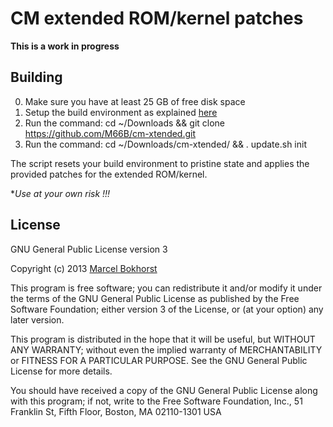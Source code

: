 CM extended ROM/kernel patches
==============================

**This is a work in progress**

Building
--------

0. Make sure you have at least 25 GB of free disk space
1. Setup the build environment as explained [here](http://forum.xda-developers.com/showthread.php?t=2164696)
2. Run the command: cd ~/Downloads && git clone https://github.com/M66B/cm-xtended.git
3. Run the command: cd ~/Downloads/cm-xtended/ && . update.sh init

The script resets your build environment to pristine state and applies the provided patches for the extended ROM/kernel.

**Use at your own risk !!!*

License
-------

GNU General Public License version 3

Copyright (c) 2013 [Marcel Bokhorst](http://blog.bokhorst.biz/about/)

This program is free software; you can redistribute it and/or modify
it under the terms of the GNU General Public License as published by
the Free Software Foundation; either version 3 of the License, or
(at your option) any later version.

This program is distributed in the hope that it will be useful,
but WITHOUT ANY WARRANTY; without even the implied warranty of
MERCHANTABILITY or FITNESS FOR A PARTICULAR PURPOSE.  See the
GNU General Public License for more details.

You should have received a copy of the GNU General Public License
along with this program; if not, write to the Free Software
Foundation, Inc., 51 Franklin St, Fifth Floor, Boston, MA  02110-1301  USA
